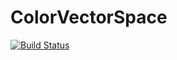 # ColorVectorSpace

[![Build Status](https://travis-ci.org/timholy/ColorVectorSpace.jl.svg?branch=master)](https://travis-ci.org/timholy/ColorVectorSpace.jl)
